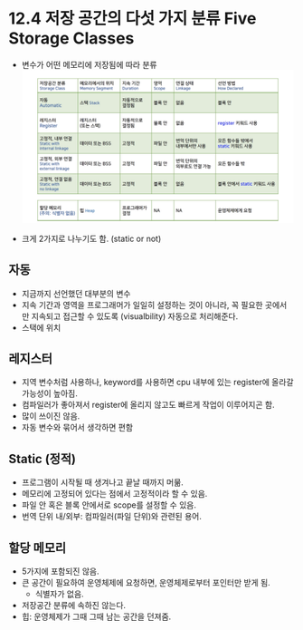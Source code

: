 # 12.4 저장 공간의 다섯 가지 분류 Five Storage Classes
* 변수가 어떤 메모리에 저장됨에 따라 분류
![](../images/chapter12/scope4.png)


* 크게 2가지로 나누기도 함. (static or not)

## 자동
* 지금까지 선언했던 대부분의 변수
* 지속 기간과 영역을 프로그래머가 일일히 설정하는 것이 아니라, 꼭 필요한 곳에서만 지속되고 접근할 수 있도록 (visualbility) 자동으로 처리해준다.
* 스택에 위치

## 레지스터
* 지역 변수처럼 사용하나, keyword를 사용하면 cpu 내부에 있는 register에 올라갈 가능성이 높아짐.
* 컴파일러가 좋아져서 register에 올리지 않고도 빠르게 작업이 이루어지곤 함.
* 많이 쓰이진 않음.
* 자동 변수와 묶어서 생각하면 편함

## Static (정적)
* 프로그램이 시작될 때 생겨나고 끝날 때까지 머묾.
* 메모리에 고정되어 있다는 점에서 고정적이라 할 수 있음.
* 파일 안 혹은 블록 안에서로 scope를 설정할 수 있음.
* 번역 단위 내/외부: 컴파일러(파일 단위)와 관련된 용어.

## 할당 메모리
* 5가지에 포함되진 않음.
* 큰 공간이 필요하여 운영체제에 요청하면, 운영체제로부터 포인터만 받게 됨.
    - 식별자가 없음.
* 저장공간 분류에 속하진 않는다.
* 힙: 운영체제가 그때 그때 남는 공간을 던져줌.
